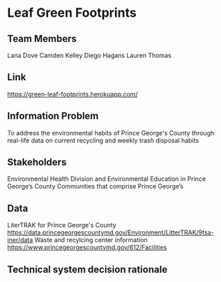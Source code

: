 # Leaf Green Footprints
## Team Members
Lana Dove
Camden Kelley
Diego Hagans
Lauren Thomas
## Link
https://green-leaf-footprints.herokuapp.com/
## Information Problem
To address the environmental habits of Prince George's County through real-life data on current recycling and weekly trash disposal habits
## Stakeholders 
Environmental Health Division and Environmental Education in Prince George’s County
Communities that comprise Prince George’s
## Data
LiterTRAK for Prince George's County
https://data.princegeorgescountymd.gov/Environment/LitterTRAK/9tsa-iner/data
Waste and recylcing center information
https://www.princegeorgescountymd.gov/612/Facilities
## Technical system decision rationale
